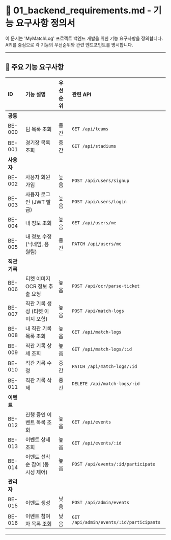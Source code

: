 # 📄 01_backend_requirements.md - 기능 요구사항 정의서

이 문서는 'MyMatchLog' 프로젝트 백엔드 개발을 위한 기능 요구사항을 정의합니다. API를 중심으로 각 기능의 우선순위와 관련 엔드포인트를 명시합니다.

---

## 🚀 주요 기능 요구사항

| ID | 기능 설명 | 우선순위 | 관련 API |
| :--- | :--- | :--- | :--- |
| **공통** | | | |
| BE-000 | 팀 목록 조회 | 중간 | `GET /api/teams` |
| BE-001 | 경기장 목록 조회 | 중간 | `GET /api/stadiums` |
| **사용자** | | | |
| BE-002 | 사용자 회원가입 | 높음 | `POST /api/users/signup` |
| BE-003 | 사용자 로그인 (JWT 발급) | 높음 | `POST /api/users/login` |
| BE-004 | 내 정보 조회 | 높음 | `GET /api/users/me` |
| BE-005 | 내 정보 수정 (닉네임, 응원팀) | 중간 | `PATCH /api/users/me` |
| **직관 기록** | | | |
| BE-006 | 티켓 이미지 OCR 정보 추출 요청 | 높음 | `POST /api/ocr/parse-ticket` |
| BE-007 | 직관 기록 생성 (티켓 이미지 포함) | 높음 | `POST /api/match-logs` |
| BE-008 | 내 직관 기록 목록 조회 | 높음 | `GET /api/match-logs` |
| BE-009 | 직관 기록 상세 조회 | 높음 | `GET /api/match-logs/:id` |
| BE-010 | 직관 기록 수정 | 중간 | `PATCH /api/match-logs/:id` |
| BE-011 | 직관 기록 삭제 | 중간 | `DELETE /api/match-logs/:id` |
| **이벤트** | | | |
| BE-012 | 진행 중인 이벤트 목록 조회 | 높음 | `GET /api/events` |
| BE-013 | 이벤트 상세 조회 | 높음 | `GET /api/events/:id` |
| BE-014 | 이벤트 선착순 참여 (동시성 제어) | 높음 | `POST /api/events/:id/participate` |
| **관리자** | | | |
| BE-015 | 이벤트 생성 | 낮음 | `POST /api/admin/events` |
| BE-016 | 이벤트 참여자 목록 조회 | 낮음 | `GET /api/admin/events/:id/participants` |

--- 